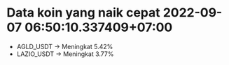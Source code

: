 # Data koin yang naik cepat 2022-09-07 06:50:10.337409+07:00

* AGLD_USDT -> Meningkat 5.42%
* LAZIO_USDT -> Meningkat 3.77%
